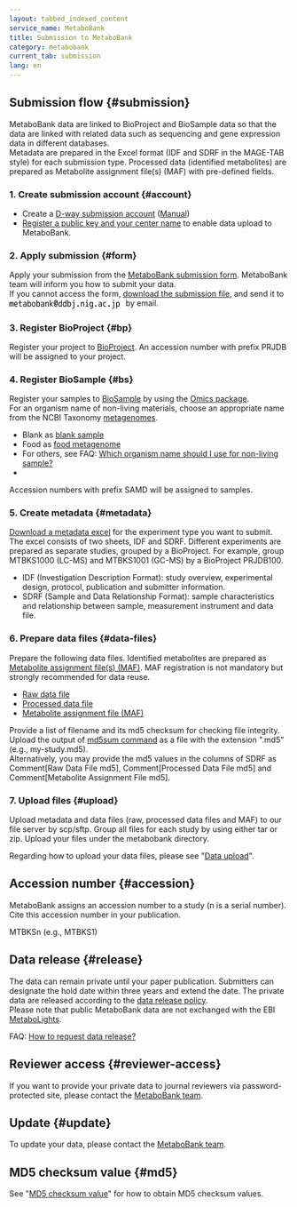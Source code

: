 ```yaml
---
layout: tabbed_indexed_content
service_name: MetaboBank
title: Submission to MetaboBank
category: metabobank
current_tab: submission
lang: en
---
```


## Submission flow  {#submission}

MetaboBank data are linked to BioProject and BioSample data so that the data are linked with related data such as sequencing and gene expression data in different databases.   
Metadata are prepared in the Excel format (IDF and SDRF in the MAGE-TAB style) for each submission type.
Processed data (identified metabolites) are prepared as Metabolite assignment file(s) (MAF) with pre-defined fields.

### 1. Create submission account  {#account}

- Create a [D-way submission account](https://ddbj.nig.ac.jp/D-way/) ([Manual](/account-e.html))
- [Register a public key and your center name](/account-e.html#enable-dra-submission-in-account) to enable data upload to MetaboBank.

### 2. Apply submission {#form}

Apply your submission from the [MetaboBank submission form](https://docs.google.com/forms/d/157KHuapqWPBXDhxIE6V0GqyvoOTgojhOQNAI4hsJKfA). MetaboBank team will inform you how to submit your data.   
If you cannot access the form, [download the submission file](/assets/files/text/mb-form-e.txt), and send it to <img src="/assets/images/ddbj/mb-address.png" style="vertical-align:middle"> by email.

### 3. Register BioProject {#bp}

Register your project to [BioProject](/bioproject/submission-e.html). 
An accession number with prefix PRJDB will be assigned to your project.

### 4. Register BioSample {#bs}

Register your samples to [BioSample](/biosample/submission-e.html) by using the [Omics package](/biosample/submission-e.html#Sample-type).   
For an organism name of non-living materials, choose an appropriate name from the NCBI Taxonomy [metagenomes](https://www.ncbi.nlm.nih.gov/Taxonomy/Browser/wwwtax.cgi?mode=Undef&id=408169&lvl=3&keep=1&srchmode=1&unlock). 
- Blank as [blank sample](https://www.ncbi.nlm.nih.gov/Taxonomy/Browser/wwwtax.cgi?mode=Info&id=2582415&lvl=3&lin=f&keep=1&srchmode=1&unlock)
- Food as [food metagenome](https://www.ncbi.nlm.nih.gov/Taxonomy/Browser/wwwtax.cgi?mode=Info&id=870726&lvl=3&lin=f&keep=1&srchmode=1&unlock)
- For others, see FAQ: [Which organism name should I use for non-living sample?](/faq/en/organism-for-material-e.html)
- 
Accession numbers with prefix SAMD will be assigned to samples.

### 5. Create metadata  {#metadata}

[Download a metadata excel]((/metabobank/metadata-e.html)) for the experiment type you want to submit. 
The excel consists of two sheets, IDF and SDRF. 
Different experiments are prepared as separate studies, grouped by a BioProject. For example, group MTBKS1000 (LC-MS) and MTBKS1001 (GC-MS) by a BioProject PRJDB100.  

- IDF (Investigation Description Format): study overview, experimental design, protocol, publication and submitter information.
- SDRF (Sample and Data Relationship Format): sample characteristics and relationship between sample, measurement instrument and data file.

### 6. Prepare data files {#data-files}

Prepare the following data files. Identified metabolites are prepared as [Metabolite assignment file(s) (MAF)](/metabobank/datafile-e.html). MAF registration is not mandatory but strongly recommended for data reuse.

- [Raw data file](/metabobank/datafile-e.html)
- [Processed data file](/metabobank/datafile-e.html)
- [Metabolite assignment file (MAF)](/metabobank/datafile-e.html)

Provide a list of filename and its md5 checksum for checking file integrity. 
Upload the output of [md5sum command](#supplement-md5) as a file with the extension ".md5" (e.g., my-study.md5).  
Alternatively, you may provide the md5 values in the columns of SDRF as Comment[Raw Data File md5], Comment[Processed Data File md5] and Comment[Metabolite Assignment File md5].

### 7. Upload files {#upload}

Upload metadata and data files (raw, processed data files and MAF) to our file server by scp/sftp. 
Group all files for each study by using either tar or zip. Upload your files under the metabobank directory. 

Regarding how to upload your data files, please see "[Data upload](/upload.html)".

## Accession number  {#accession}

MetaboBank assigns an accession number to a study (n is a serial number). 
Cite this accession number in your publication.

MTBKSn (e.g., MTBKS1)

## Data release  {#release}

The data can remain private until your paper publication.
Submitters can designate the hold date within three years and extend the date. 
The private data are released according to the [data release policy](/documents/data-release-policy-e.html).  
Please note that public MetaboBank data are not exchanged with the EBI [MetaboLights](https://www.ebi.ac.uk/metabolights/).

FAQ: [How to request data release?](/faq/ja/request-release-e.html)

## Reviewer access  {#reviewer-access}

If you want to provide your private data to journal reviewers via password-protected site, 
please contact the [MetaboBank team](/contact-ddbj-e.html).  

## Update  {#update}

To update your data, please contact the [MetaboBank team](/contact-ddbj-e.html).

## MD5 checksum value {#md5} 

See "[MD5 checksum value](/checksum.html)" for how to obtain MD5 checksum values.
